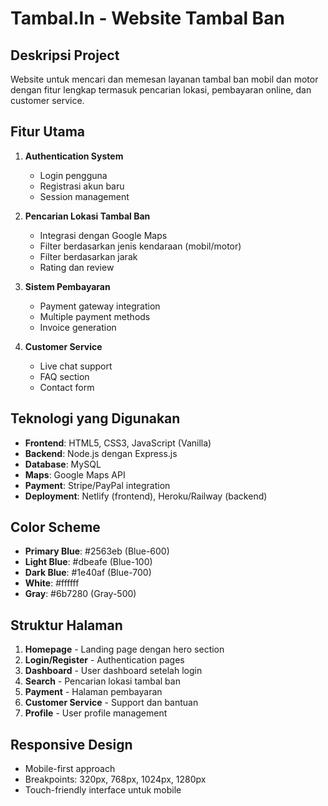 # Tambal.In - Website Tambal Ban

## Deskripsi Project
Website untuk mencari dan memesan layanan tambal ban mobil dan motor dengan fitur lengkap termasuk pencarian lokasi, pembayaran online, dan customer service.

## Fitur Utama
1. **Authentication System**
   - Login pengguna
   - Registrasi akun baru
   - Session management

2. **Pencarian Lokasi Tambal Ban**
   - Integrasi dengan Google Maps
   - Filter berdasarkan jenis kendaraan (mobil/motor)
   - Filter berdasarkan jarak
   - Rating dan review

3. **Sistem Pembayaran**
   - Payment gateway integration
   - Multiple payment methods
   - Invoice generation

4. **Customer Service**
   - Live chat support
   - FAQ section
   - Contact form

## Teknologi yang Digunakan
- **Frontend**: HTML5, CSS3, JavaScript (Vanilla)
- **Backend**: Node.js dengan Express.js
- **Database**: MySQL
- **Maps**: Google Maps API
- **Payment**: Stripe/PayPal integration
- **Deployment**: Netlify (frontend), Heroku/Railway (backend)

## Color Scheme
- **Primary Blue**: #2563eb (Blue-600)
- **Light Blue**: #dbeafe (Blue-100)
- **Dark Blue**: #1e40af (Blue-700)
- **White**: #ffffff
- **Gray**: #6b7280 (Gray-500)

## Struktur Halaman
1. **Homepage** - Landing page dengan hero section
2. **Login/Register** - Authentication pages
3. **Dashboard** - User dashboard setelah login
4. **Search** - Pencarian lokasi tambal ban
5. **Payment** - Halaman pembayaran
6. **Customer Service** - Support dan bantuan
7. **Profile** - User profile management

## Responsive Design
- Mobile-first approach
- Breakpoints: 320px, 768px, 1024px, 1280px
- Touch-friendly interface untuk mobile

